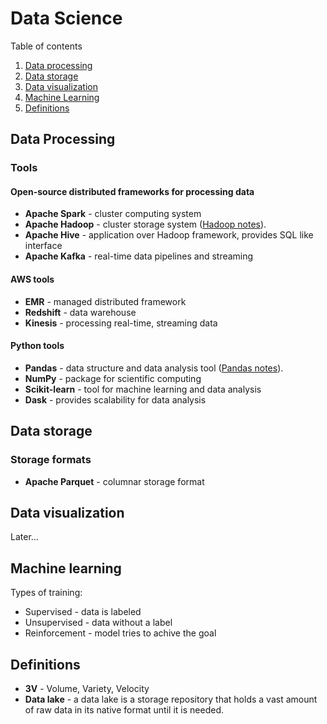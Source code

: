 # Data Science

Table of contents

1. [Data processing](#data-processing)
2. [Data storage](#data-storage)
3. [Data visualization](#data-visualization)
4. [Machine Learning](#machine-learning)
5. [Definitions](#definitions)

## Data Processing

### Tools

#### Open-source distributed frameworks for processing data

- **Apache Spark** - cluster computing system
- **Apache Hadoop** - cluster storage system ([Hadoop notes](hadoop.md)).
- **Apache Hive** - application over Hadoop framework, provides SQL like interface
- **Apache Kafka** - real-time data pipelines and streaming

#### AWS tools

- **EMR** - managed distributed framework
- **Redshift** - data warehouse
- **Kinesis** - processing real-time, streaming data

#### Python tools

- **Pandas** - data structure and data analysis tool ([Pandas notes](pandas.md)).
- **NumPy** - package for scientific computing
- **Scikit-learn** - tool for machine learning and data analysis
- **Dask** - provides scalability for data analysis

## Data storage

### Storage formats

- **Apache Parquet** - columnar storage format

## Data visualization

Later...

## Machine learning

Types of training:

- Supervised - data is labeled
- Unsupervised - data without a label
- Reinforcement - model tries to achive the goal

## Definitions

- **3V** - Volume, Variety, Velocity
- **Data lake** - a data lake is a storage repository that holds a vast amount of raw data in its native format until it is needed.